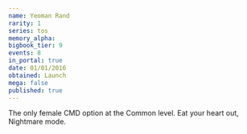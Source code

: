 ```yaml
---
name: Yeoman Rand
rarity: 1
series: tos
memory_alpha:
bigbook_tier: 9
events: 8
in_portal: true
date: 01/01/2016
obtained: Launch
mega: false
published: true
---
```


The only female CMD option at the Common level. Eat your heart out, Nightmare mode.
